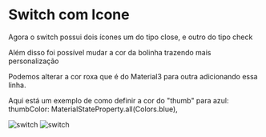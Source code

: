 <h1> Switch com Icone</h1>
<p> Agora o switch possui dois ícones um do tipo close, e outro do tipo check </p>
<p> Além disso foi possível mudar a cor da bolinha trazendo mais personalização</p>
<p> Podemos alterar a cor roxa que é do Material3 para outra adicionando essa linha.</p>
<p> Aqui está um exemplo de como definir a cor do "thumb" para azul: thumbColor: MaterialStateProperty.all(Colors.blue),</p>

![switch](https://github.com/wellingtonzeroone/flutter_botao_switch/assets/165533130/c9914aba-d96c-4de2-ab3d-5a0770c12f49)
![switch](https://github.com/wellingtonzeroone/flutter_botao_switch/assets/165533130/f165495c-3991-40df-a995-25d8b8f9d8b4)
